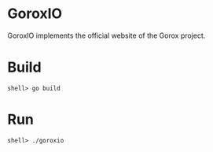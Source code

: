 GoroxIO
=======

  GoroxIO implements the official website of the Gorox project.

Build
=====

    shell> go build

Run
===

    shell> ./goroxio
